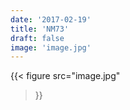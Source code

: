 ```yaml
---
date: '2017-02-19'
title: 'NM73'
draft: false
image: 'image.jpg'
---
```


{{< figure
  src="image.jpg"
>}}
